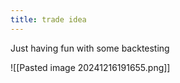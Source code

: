 ```yaml
---
title: trade idea
---
```

Just having fun with some backtesting

![[Pasted image 20241216191655.png]]
